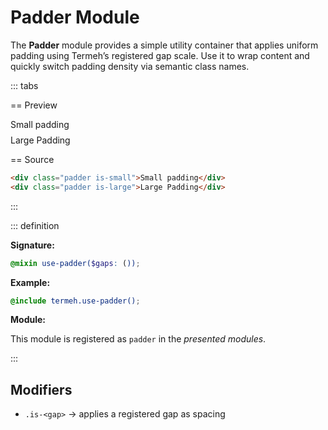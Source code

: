 # Padder Module

The **Padder** module provides a simple utility container that applies uniform padding using Termeh’s registered gap scale. Use it to wrap content and quickly switch padding density via semantic class names.

::: tabs

== Preview

<!-- markdownlint-disable MD033 -->
<Preview height="8rem">
  <div class="demo">
    <div class="padder is-small is-highlighted">
      <div class="placeholder">Small padding</div>
    </div>
    <div class="padder is-large is-highlighted" style="margin-top: .5rem">
      <div class="placeholder">Large Padding</div>
    </div>
  </div>
</Preview>
<!-- markdownlint-enable MD033 -->

== Source

```html
<div class="padder is-small">Small padding</div>
<div class="padder is-large">Large Padding</div>
```

:::

::: definition

**Signature:**

```scss
@mixin use-padder($gaps: ());
```

**Example:**

```scss
@include termeh.use-padder();
```

**Module:**

This module is registered as `padder` in the _presented modules_.

:::

## Modifiers

- `.is-<gap>` → applies a registered gap as spacing

